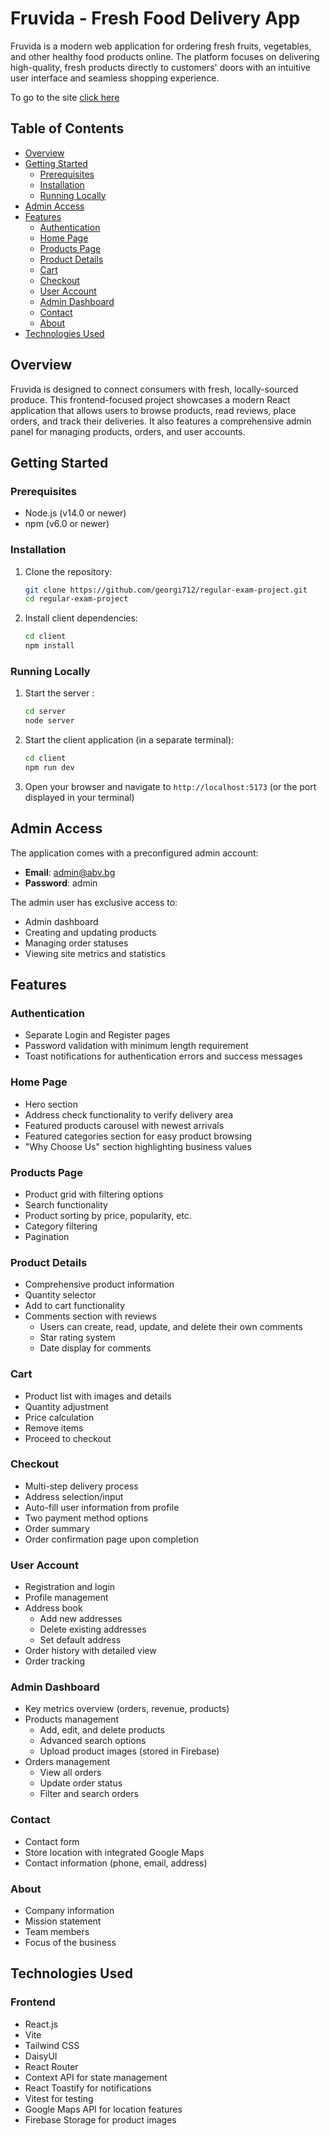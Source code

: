 # Fruvida - Fresh Food Delivery App

Fruvida is a modern web application for ordering fresh fruits, vegetables, and other healthy food products online. The platform focuses on delivering high-quality, fresh products directly to customers' doors with an intuitive user interface and seamless shopping experience.

To go to the site [click here](https://final-exam-softuni-c972c.web.app/)
## Table of Contents

- [Overview](#overview)
- [Getting Started](#getting-started)
  - [Prerequisites](#prerequisites)
  - [Installation](#installation)
  - [Running Locally](#running-locally)
- [Admin Access](#admin-access)
- [Features](#features)
  - [Authentication](#authentication)
  - [Home Page](#home-page)
  - [Products Page](#products-page)
  - [Product Details](#product-details)
  - [Cart](#cart)
  - [Checkout](#checkout)
  - [User Account](#user-account)
  - [Admin Dashboard](#admin-dashboard)
  - [Contact](#contact)
  - [About](#about)
- [Technologies Used](#technologies-used)

## Overview

Fruvida is designed to connect consumers with fresh, locally-sourced produce. This frontend-focused project showcases a modern React application that allows users to browse products, read reviews, place orders, and track their deliveries. It also features a comprehensive admin panel for managing products, orders, and user accounts.

## Getting Started

### Prerequisites

- Node.js (v14.0 or newer)
- npm (v6.0 or newer)

### Installation

1. Clone the repository:
   ```bash
   git clone https://github.com/georgi712/regular-exam-project.git
   cd regular-exam-project
   ```

2. Install client dependencies:
   ```bash
   cd client
   npm install
   ```

### Running Locally

1. Start the server :
   ```bash
   cd server
   node server
   ```

2. Start the client application (in a separate terminal):
   ```bash
   cd client
   npm run dev
   ```

3. Open your browser and navigate to `http://localhost:5173` (or the port displayed in your terminal)

## Admin Access

The application comes with a preconfigured admin account:
- **Email**: admin@abv.bg
- **Password**: admin

The admin user has exclusive access to:
- Admin dashboard
- Creating and updating products
- Managing order statuses
- Viewing site metrics and statistics

## Features

### Authentication
- Separate Login and Register pages
- Password validation with minimum length requirement
- Toast notifications for authentication errors and success messages

### Home Page
- Hero section 
- Address check functionality to verify delivery area
- Featured products carousel with newest arrivals
- Featured categories section for easy product browsing
- "Why Choose Us" section highlighting business values

### Products Page
- Product grid with filtering options
- Search functionality
- Product sorting by price, popularity, etc.
- Category filtering
- Pagination

### Product Details
- Comprehensive product information
- Quantity selector
- Add to cart functionality
- Comments section with reviews
  - Users can create, read, update, and delete their own comments
  - Star rating system
  - Date display for comments

### Cart
- Product list with images and details
- Quantity adjustment
- Price calculation
- Remove items
- Proceed to checkout

### Checkout
- Multi-step delivery process
- Address selection/input
- Auto-fill user information from profile
- Two payment method options
- Order summary
- Order confirmation page upon completion

### User Account
- Registration and login
- Profile management
- Address book
  - Add new addresses
  - Delete existing addresses
  - Set default address
- Order history with detailed view
- Order tracking

### Admin Dashboard
- Key metrics overview (orders, revenue, products)
- Products management
  - Add, edit, and delete products
  - Advanced search options
  - Upload product images (stored in Firebase)
- Orders management
  - View all orders
  - Update order status
  - Filter and search orders

### Contact
- Contact form
- Store location with integrated Google Maps
- Contact information (phone, email, address)

### About
- Company information
- Mission statement
- Team members
- Focus of the business

## Technologies Used

### Frontend
- React.js
- Vite
- Tailwind CSS
- DaisyUI
- React Router
- Context API for state management
- React Toastify for notifications
- Vitest for testing
- Google Maps API for location features
- Firebase Storage for product images


